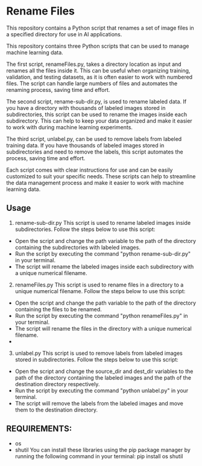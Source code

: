 # Rename Files
This repository contains a Python script that renames a set of image files in a specified directory for use in AI applications.

This repository contains three Python scripts that can be used to manage machine learning data.

The first script, renameFiles.py, takes a directory location as input and renames all the files inside it. This can be useful when organizing training, validation, and testing datasets, as it is often easier to work with numbered files. The script can handle large numbers of files and automates the renaming process, saving time and effort.

The second script, rename-sub-dir.py, is used to rename labeled data. If you have a directory with thousands of labeled images stored in subdirectories, this script can be used to rename the images inside each subdirectory. This can help to keep your data organized and make it easier to work with during machine learning experiments.

The third script, unlabel.py, can be used to remove labels from labeled training data. If you have thousands of labeled images stored in subdirectories and need to remove the labels, this script automates the process, saving time and effort.

Each script comes with clear instructions for use and can be easily customized to suit your specific needs. These scripts can help to streamline the data management process and make it easier to work with machine learning data.

## Usage

1. rename-sub-dir.py
This script is used to rename labeled images inside subdirectories. Follow the steps below to use this script:
  * Open the script and change the path variable to the path of the directory containing the subdirectories with labeled images.
  * Run the script by executing the command "python rename-sub-dir.py" in your terminal.
  * The script will rename the labeled images inside each subdirectory with a unique numerical filename.

2. renameFiles.py
 This script is used to rename files in a directory to a unique numerical filename. Follow the steps below to use this script:
  * Open the script and change the path variable to the path of the directory containing the files to be renamed.
  * Run the script by executing the command "python renameFiles.py" in your terminal.
  * The script will rename the files in the directory with a unique numerical filename.
  * 
3. unlabel.py
 This script is used to remove labels from labeled images stored in subdirectories. Follow the steps below to use this script:
  * Open the script and change the source_dir and dest_dir variables to the path of the directory containing the labeled images and the path of the destination directory respectively.
  * Run the script by executing the command "python unlabel.py" in your terminal.
  * The script will remove the labels from the labeled images and move them to the destination directory.

## REQUIREMENTS:

* os
* shutil
You can install these libraries using the pip package manager by running the following command in your terminal:
pip install os shutil

